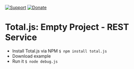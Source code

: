 [![Support](https://www.totaljs.com/img/button-support.png)](https://www.totaljs.com/support/) [![Donate](https://www.totaljs.com/img/button-donate.png)](https://www.totaljs.com/#make-a-donation)

# Total.js: Empty Project - REST Service

- Install Total.js via NPM `$ npm install total.js`
- Download example
- Run it `$ node debug.js`